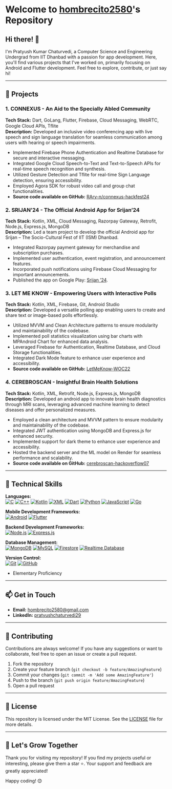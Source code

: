 # Welcome to [hombrecito2580](https://github.com/hombrecito2580)'s Repository

## Hi there! 👋

I'm Pratyush Kumar Chaturvedi, a Computer Science and Engineering Undergrad from IIT Dhanbad with a passion for app development. Here, you'll find various projects that I've worked on, primarily focusing on Android and Flutter development. Feel free to explore, contribute, or just say hi!

---

## 🌟 Projects

### 1. CONNEXUS - An Aid to the Specially Abled Community
**Tech Stack:** Dart, GoLang, Flutter, Firebase, Cloud Messaging, WebRTC, Google Cloud APIs, Tﬂite  
**Description:** Developed an inclusive video conferencing app with live speech and sign language translation for seamless communication among users with hearing or speech impairments.
- Implemented Firebase Phone Authentication and Realtime Database for secure and interactive messaging.
- Integrated Google Cloud Speech-to-Text and Text-to-Speech APIs for real-time speech recognition and synthesis.
- Utilized Gesture Detection and Tﬂite for real-time Sign Language detection, ensuring accessibility.
- Employed Agora SDK for robust video call and group chat functionalities.
- **Source code available on GitHub:** [RAry-n/connexus-hackfest24](https://github.com/RAry-n/connexus-hackfest24)

### 2. SRIJAN’24 - The Official Android App for Srijan’24
**Tech Stack:** Kotlin, XML, Cloud Messaging, Razorpay Gateway, Retrofit, Node.js, Express.js, MongoDB  
**Description:** Led a team project to develop the official Android app for Srijan – The Socio-Cultural Fest of IIT (ISM) Dhanbad.
- Integrated Razorpay payment gateway for merchandise and subscription purchases.
- Implemented user authentication, event registration, and announcement features.
- Incorporated push notifications using Firebase Cloud Messaging for important announcements.
- Published the app on Google Play: [Srijan ’24](https://play.google.com/store/apps/details?id=com.iitism.srijan24).

### 3. LET ME KNOW - Empowering Users with Interactive Polls
**Tech Stack:** Kotlin, XML, Firebase, Git, Android Studio  
**Description:** Developed a versatile polling app enabling users to create and share text or image-based polls effortlessly.
- Utilized MVVM and Clean Architecture patterns to ensure modularity and maintainability of the codebase.
- Implemented poll statistics visualization using bar charts with MPAndroid Chart for enhanced data analysis.
- Leveraged Firebase for Authentication, Realtime Database, and Cloud Storage functionalities.
- Integrated Dark Mode feature to enhance user experience and accessibility.
- **Source code available on GitHub:** [LetMeKnow-WOC22](https://github.com/LetMeKnow-WOC22)

### 4. CEREBROSCAN - Insightful Brain Health Solutions
**Tech Stack:** Kotlin, XML, Retrofit, Node.js, Express.js, MongoDB  
**Description:** Developed an android app to innovate brain health diagnostics through MRI scans, leveraging advanced machine learning to detect diseases and offer personalized measures.
- Employed a clean architecture and MVVM pattern to ensure modularity and maintainability of the codebase.
- Integrated JWT authentication using MongoDB and Express.js for enhanced security.
- Implemented support for dark theme to enhance user experience and accessibility.
- Hosted the backend server and the ML model on Render for seamless performance and scalability.
- **Source code available on GitHub:** [cerebroscan-hackoverflow07](https://github.com/hombrecito2580/cerebroscan-hackoverflow07)

---

## 🔧 Technical Skills

**Languages:**  
[![C](https://img.shields.io/badge/-C-00599C?style=flat-square&logo=c&logoColor=white)](https://en.wikipedia.org/wiki/C_(programming_language))
[![C++](https://img.shields.io/badge/-C++-00599C?style=flat-square&logo=c%2B%2B&logoColor=white)](https://isocpp.org/)
[![Kotlin](https://img.shields.io/badge/-Kotlin-0095D5?style=flat-square&logo=kotlin&logoColor=white)](https://kotlinlang.org/)
[![XML](https://img.shields.io/badge/-XML-FF6600?style=flat-square&logo=xml&logoColor=white)](https://www.w3schools.com/xml/)
[![Dart](https://img.shields.io/badge/-Dart-0175C2?style=flat-square&logo=dart&logoColor=white)](https://dart.dev/)
[![Python](https://img.shields.io/badge/-Python-3776AB?style=flat-square&logo=python&logoColor=white)](https://www.python.org/)
[![JavaScript](https://img.shields.io/badge/-JavaScript-F7DF1E?style=flat-square&logo=javascript&logoColor=black)](https://developer.mozilla.org/en-US/docs/Web/JavaScript)
[![Go](https://img.shields.io/badge/-Go-00ADD8?style=flat-square&logo=go&logoColor=white)](https://golang.org/)

**Mobile Development Frameworks:**  
[![Android](https://img.shields.io/badge/-Android%20SDK-3DDC84?style=flat-square&logo=android&logoColor=white)](https://developer.android.com/)
[![Flutter](https://img.shields.io/badge/-Flutter-02569B?style=flat-square&logo=flutter&logoColor=white)](https://flutter.dev/)

**Backend Development Frameworks:**  
[![Node.js](https://img.shields.io/badge/-Node.js-339933?style=flat-square&logo=node.js&logoColor=white)](https://nodejs.org/)
[![Express.js](https://img.shields.io/badge/-Express.js-000000?style=flat-square&logo=express&logoColor=white)](https://expressjs.com/)

**Database Management:**  
[![MongoDB](https://img.shields.io/badge/-MongoDB-47A248?style=flat-square&logo=mongodb&logoColor=white)](https://www.mongodb.com/)
[![MySQL](https://img.shields.io/badge/-MySQL-4479A1?style=flat-square&logo=mysql&logoColor=white)](https://www.mysql.com/)
[![Firestore](https://img.shields.io/badge/-Cloud%20Firestore-FFCA28?style=flat-square&logo=firebase&logoColor=black)](https://firebase.google.com/products/firestore)
[![Realtime Database](https://img.shields.io/badge/-Realtime%20Database-FFCA28?style=flat-square&logo=firebase&logoColor=black)](https://firebase.google.com/products/realtime-database)

**Version Control:**  
[![Git](https://img.shields.io/badge/-Git-F05032?style=flat-square&logo=git&logoColor=white)](https://git-scm.com/)
[![GitHub](https://img.shields.io/badge/-GitHub-181717?style=flat-square&logo=github&logoColor=white)](https://github.com/)

* Elementary Proficiency

---

## 📫 Get in Touch

- **Email:** hombrecito2580@gmail.com
- **LinkedIn:** [pratyushchaturvedi29](https://www.linkedin.com/in/pratyushchaturvedi29)

---

## 🤝 Contributing

Contributions are always welcome! If you have any suggestions or want to collaborate, feel free to open an issue or create a pull request.

1. Fork the repository
2. Create your feature branch (`git checkout -b feature/AmazingFeature`)
3. Commit your changes (`git commit -m 'Add some AmazingFeature'`)
4. Push to the branch (`git push origin feature/AmazingFeature`)
5. Open a pull request

---

## 📜 License

This repository is licensed under the MIT License. See the [LICENSE](LICENSE) file for more details.

---

## 🌱 Let's Grow Together

Thank you for visiting my repository! If you find my projects useful or interesting, please give them a star ⭐. Your support and feedback are greatly appreciated!

Happy coding! 😊
